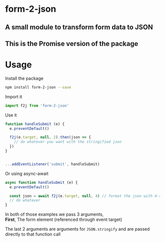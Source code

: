 # form-2-json

## A small module to transform form data to JSON

## This is the Promise version of the package


Usage
===

Install the package

```sh
npm install form-2-json --save
```

Import it
```js
import f2j from 'form-2-json'
```

Use it
```js
function handleSubmit (e) {
  e.preventDefault()

  f2j(e.target, null, 2).then(json => {
    // do whatever you want with the stringified json
  })
}


...addEventListener('submit', handleSubmit)
```

Or using async-await
```js
async function handleSubmit (e) {
  e.preventDefault()

  const json = await f2j(e.target, null, 4) // format the json with 4-space indent
  // do whatever
}
```

In both of those examples we pass 3 arguments,  
**First**, The form element (referenced through event target)

The last 2 arguments are arguments for `JSON.stringify` and are passed directly to that function call